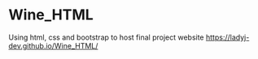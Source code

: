 # Wine_HTML
Using html, css and bootstrap to host final project website
https://ladyj-dev.github.io/Wine_HTML/
